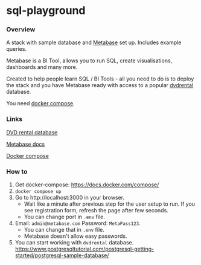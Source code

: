 # sql-playground

### Overview

A stack with sample database and [Metabase](https://www.metabase.com) set up. Includes example queries.

Metabase is a BI Tool, allows you to run SQL, create visualisations, dashboards and many more.

Created to help people learn SQL / BI Tools - all you need to do is to deploy the stack and you have Metabase ready with access to a popular [dvdrental](https://www.postgresqltutorial.com/postgresql-getting-started/postgresql-sample-database/) database.

You need [docker compose](https://docs.docker.com/compose/).


### Links

[DVD rental database](https://www.postgresqltutorial.com/postgresql-getting-started/postgresql-sample-database/)

[Metabase docs](https://www.metabase.com/docs/latest/)

[Docker compose](https://docs.docker.com/compose/)


### How to

1. Get docker-compose: https://docs.docker.com/compose/  
2. `docker compose up`  
3. Go to http://localhost:3000 in your browser.  
    - Wait like a minute after previous step for the user setup to run. If you see registration form, refresh the page after few seconds.  
    - You can change port in `.env` file.  
4. Email: `admin@metabase.com` Password: `MetaPass123`.  
    - You can change that in `.env` file.  
    - Metabase doesn't allow easy passwords.  
5. You can start working with `dvdrental` database.  
    https://www.postgresqltutorial.com/postgresql-getting-started/postgresql-sample-database/  
